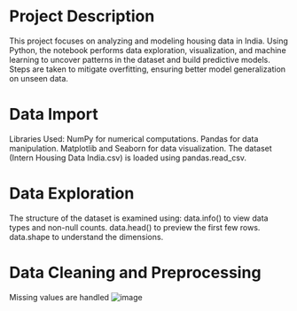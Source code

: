 

# Project Description
This project focuses on analyzing and modeling housing data in India. Using Python, the notebook performs data exploration, visualization, and machine learning to uncover patterns in the dataset and build predictive models. Steps are taken to mitigate overfitting, ensuring better model generalization on unseen data.

# Data Import
Libraries Used:
NumPy for numerical computations.
Pandas for data manipulation.
Matplotlib and Seaborn for data visualization.
The dataset (Intern Housing Data India.csv) is loaded using pandas.read_csv.

# Data Exploration
The structure of the dataset is examined using:
data.info() to view data types and non-null counts.
data.head() to preview the first few rows.
data.shape to understand the dimensions.

# Data Cleaning and Preprocessing
Missing values are handled 
![image](https://github.com/user-attachments/assets/fc225b35-9a40-482e-ab78-d34fb2c7ae08)


